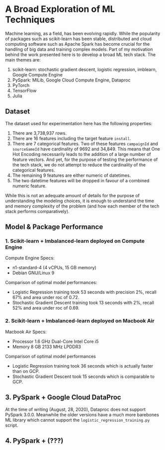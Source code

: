# A Broad Exploration of ML Techniques
Machine learning, as a field, has been evolving rapidly. While the popularity of packages such as scikit-learn has been stable, distributed and cloud computing software such as Apache Spark has become crucial for the handling of big data and training complex models. Part of my motivation behind the work presented here is to develop a broad ML tech stack. The main themes are:

1. scikit-learn: stochastic gradient descent, logistic regression, imblearn, Google Compute Engine
2. PySpark: MlLib, Google Cloud Compute Engine, Dataproc
3. PyTorch
4. TensorFlow
5. Julia 

## Dataset
The dataset used for experimentation here has the following properties:
1. There are 3,738,937 rows.
2. There are 16 features including the target feature `install`. 
3. There are 7 categorical features. Two of these features `campaignId` and
`sourceGameId` have cardinality of 9692 and 34,849. This means that One Hot
Encoding necessarily leads to the addition of a large number of feature
vectors. And yet, for the purpose of testing the performance of the tech
stack, we do not attempt to reduce the cardinality of the categorical
features.
4. The remaining 9 features are either numeric of datetimes.
5. The two datetime features will be dropped in favour of a combined numeric
feature.

While this is not an adequate amount of details for the purpose of
understanding the modeling choices, it is enough to understand the time and
memory complexity of the problem (and how each member of the tech stack
performs comparatively).  
    

## Model & Package Performance
### 1. Scikit-learn + Imbalanced-learn deployed on Compute Engine
Compute Engine Specs:
- n1-standard-4 (4 vCPUs, 15 GB memory) 
- Debian GNU/Linux 9

Comparison of optimal model performances:
* Logistic Regression training took 53 seconds with precision 2%, recall 67%
and area under roc of 0.72.  
* Stochastic Gradient Descent training took 13 seconds with 2%, recall 52%
and area under roc of 0.69. 

### 2. Scikit-learn + Imbalanced-learn deployed on Macbook Air
Macbook Air Specs:
- Processor 1.6 GHz Dual-Core Intel Core i5
- Memory 8 GB 2133 MHz LPDDR3

Comparison of optimal model performances
* Logistic Regression training took 36 seconds which is actually faster than
 on GCP.
* Stochastic Gradient Descent took 15 seconds which is comparable to GCP.

## 3. PySpark + Google Cloud DataProc
At the time of writing (August, 28, 2020), Dataproc does not support PySpark
3.0.0. Meanwhile the older versions have a much more barebones ML library
which cannot support the `logistic_regression_training.py` script.

## 4. PySpark + (???)

 
 

